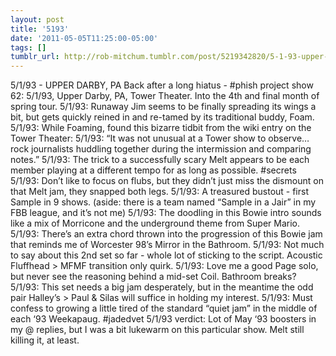 ```yaml
---
layout: post
title: '5193'
date: '2011-05-05T11:25:00-05:00'
tags: []
tumblr_url: http://rob-mitchum.tumblr.com/post/5219342820/5-1-93-upper-darby-pa-back-after-a-long-hiatus
---
```


5/1/93 - UPPER DARBY, PA
Back after a long hiatus - #phish project show 62: 5/1/93, Upper Darby, PA, Tower Theater. Into the 4th and final month of spring tour.
5/1/93: Runaway Jim seems to be finally spreading its wings a bit, but gets quickly reined in and re-tamed by its traditional buddy, Foam.
5/1/93: While Foaming, found this bizarre tidbit from the wiki entry on the Tower Theater:
5/1/93: “It was not unusual at a Tower show to observe…rock journalists huddling together during the intermission and comparing notes.”
5/1/93: The trick to a successfully scary Melt appears to be each member playing at a different tempo for as long as possible. #secrets
5/1/93: Don’t like to focus on flubs, but they didn’t just miss the dismount on that Melt jam, they snapped both legs.
5/1/93: A treasured bustout - first Sample in 9 shows. (aside: there is a team named “Sample in a Jair” in my FBB league, and it’s not me)
5/1/93: The doodling in this Bowie intro sounds like a mix of Morricone and the underground theme from Super Mario.
5/1/93: There’s an extra chord thrown into the progression of this Bowie jam that reminds me of Worcester 98’s Mirror in the Bathroom.
5/1/93: Not much to say about this 2nd set so far - whole lot of sticking to the script. Acoustic Fluffhead > MFMF transition only quirk.
5/1/93: Love me a good Page solo, but never see the reasoning behind a mid-set Coil. Bathroom breaks?
5/1/93: This set needs a big jam desperately, but in the meantime the odd pair Halley’s > Paul & Silas will suffice in holding my interest.
5/1/93: Must confess to growing a little tired of the standard “quiet jam” in the middle of each ‘93 Weekapaug. #jadedvet
5/1/93 verdict: Lot of May ‘93 boosters in my @ replies, but I was a bit lukewarm on this particular show. Melt still killing it, at least.
